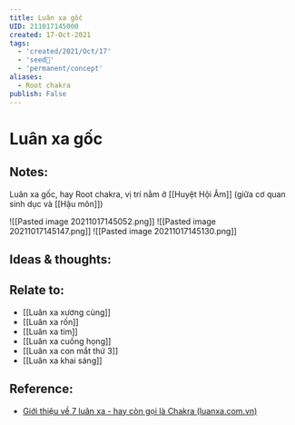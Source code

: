 ```yaml
---
title: Luân xa gốc
UID: 211017145000
created: 17-Oct-2021
tags:
  - 'created/2021/Oct/17'
  - 'seed🥜'
  - 'permanent/concept'
aliases:
  - Root chakra
publish: False
---
```

# Luân xa gốc

## Notes:
Luân xa gốc, hay Root chakra, vị trí nằm ở [[Huyệt Hội Âm]] (giữa cơ quan sinh dục và [[Hậu môn]])

![[Pasted image 20211017145052.png]]
![[Pasted image 20211017145147.png]]
![[Pasted image 20211017145130.png]]

## Ideas & thoughts:

## Relate to:
- [[Luân xa xương cùng]]
- [[Luân xa rốn]]
- [[Luân xa tim]]
- [[Luân xa cuống họng]]
- [[Luân xa con mắt thứ 3]]
- [[Luân xa khai sáng]]

## Reference:
- [Giới thiệu về 7 luân xa - hay còn gọi là Chakra (luanxa.com.vn)](https://luanxa.com.vn/gioi-thieu-ve-7-luan-xa/)